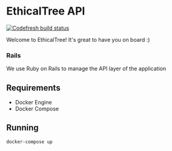 # EthicalTree API

[![Codefresh build status]( https://g.codefresh.io/api/badges/build?repoOwner=applepicke&repoName=ethicaltree-api&branch=master&pipelineName=ethicaltree-api&accountName=applepicke&key=eyJhbGciOiJIUzI1NiJ9.NWFiN2UwZjE4NTA2ZmYwMDAxYTdlOTFl.6ppbppW5UgnXcgZ8u6wT_aIIbaSR5I_mZwkD9aqmL8c&type=cf-1)]( https://g.codefresh.io/repositories/applepicke/ethicaltree-api/builds?filter=trigger:build;branch:master;service:5ab7e1ed4137c0000123dfeb~ethicaltree-api)

Welcome to EthicalTree! It's great to have you on board :)

### Rails

We use Ruby on Rails to manage the API layer of the application

## Requirements

- Docker Engine
- Docker Compose


## Running

`docker-compose up`
